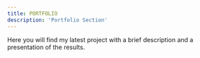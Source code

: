 ```yaml
---
title: PORTFOLIO
description: 'Portfolio Section'
---
```


Here you will find my latest project with a brief description and a presentation of the results.